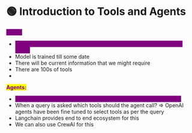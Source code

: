 # 🟢 Introduction to Tools and Agents

<mark style="color:purple;background-color:purple;">**Tools:**</mark>

* <mark style="color:purple;background-color:purple;">**Interfaces that an agent, chain or LLM can use to interact with the world**</mark>
* Model is trained till some date
* There will be current information that we might require
* There are 100s of tools
*

<mark style="color:purple;">**Agents:**</mark>

* <mark style="color:purple;background-color:purple;">**To use a language model to choose a sequence of actions to take**</mark>
* When a query is asked which tools should the agent call? ⇒ OpenAI agents have been fine tuned to select tools as per the query
* Langchain provides end to end ecosystem for this
* We can also use CrewAI for this
